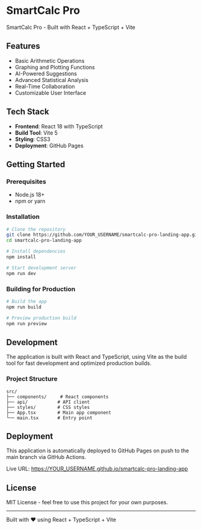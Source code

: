 # SmartCalc Pro

SmartCalc Pro - Built with React + TypeScript + Vite

## Features

- Basic Arithmetic Operations
- Graphing and Plotting Functions
- AI-Powered Suggestions
- Advanced Statistical Analysis
- Real-Time Collaboration
- Customizable User Interface

## Tech Stack

- **Frontend**: React 18 with TypeScript
- **Build Tool**: Vite 5
- **Styling**: CSS3
- **Deployment**: GitHub Pages

## Getting Started

### Prerequisites

- Node.js 18+ 
- npm or yarn

### Installation

```bash
# Clone the repository
git clone https://github.com/YOUR_USERNAME/smartcalc-pro-landing-app.git
cd smartcalc-pro-landing-app

# Install dependencies
npm install

# Start development server
npm run dev
```

### Building for Production

```bash
# Build the app
npm run build

# Preview production build
npm run preview
```

## Development

The application is built with React and TypeScript, using Vite as the build tool for fast development and optimized production builds.

### Project Structure

```
src/
├── components/     # React components
├── api/           # API client
├── styles/        # CSS styles
├── App.tsx        # Main app component
└── main.tsx       # Entry point
```

## Deployment

This application is automatically deployed to GitHub Pages on push to the main branch via GitHub Actions.

Live URL: https://YOUR_USERNAME.github.io/smartcalc-pro-landing-app

## License

MIT License - feel free to use this project for your own purposes.

---

Built with ❤️ using React + TypeScript + Vite